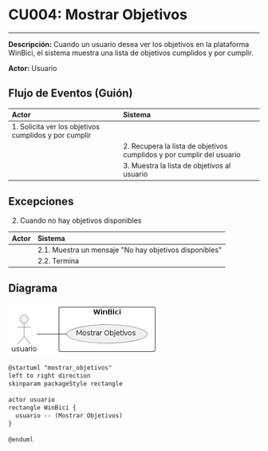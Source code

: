 # CU004: Mostrar Objetivos

---

**Descripción:**  Cuando un usuario desea ver los objetivos en la plataforma WinBici, el sistema muestra una lista de objetivos cumplidos y por cumplir.

**Actor:** Usuario


## Flujo de Eventos (Guión)


| Actor  | Sistema |
|:-------|:---------|
| 1. Solicita ver los objetivos cumplidos y por cumplir | |
| | 2. Recupera la lista de objetivos cumplidos y por cumplir del usuario |
| | 3. Muestra la lista de objetivos al usuario|


## Excepciones

2. Cuando no hay objetivos disponibles

| Actor  | Sistema |
|:-------|:---------|
| | 2.1. Muestra un mensaje "No hay objetivos disponibles" |
| | 2.2. Termina | 


## Diagrama 

![alt text](CU004.png)

```plantuml
@startuml "mostrar_objetivos"
left to right direction
skinparam packageStyle rectangle

actor usuario
rectangle WinBici {
  usuario -- (Mostrar Objetivos)
}

@enduml
